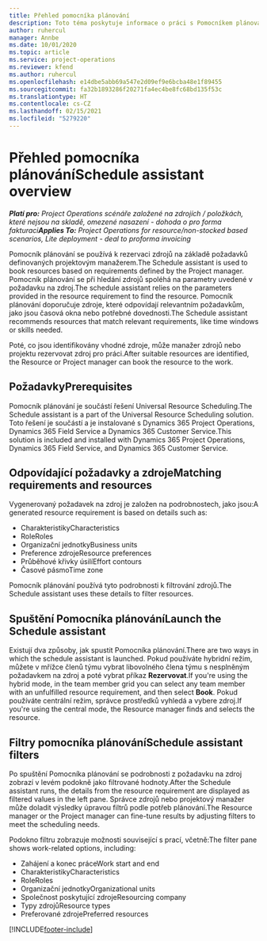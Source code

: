 ```yaml
---
title: Přehled pomocníka plánování
description: Toto téma poskytuje informace o práci s Pomocníkem plánování při rezervaci zdrojů.
author: ruhercul
manager: Annbe
ms.date: 10/01/2020
ms.topic: article
ms.service: project-operations
ms.reviewer: kfend
ms.author: ruhercul
ms.openlocfilehash: e14dbe5abb69a547e2d09ef9e6bcba48e1f89455
ms.sourcegitcommit: fa32b1893286f20271fa4ec4be8fc68bd135f53c
ms.translationtype: HT
ms.contentlocale: cs-CZ
ms.lasthandoff: 02/15/2021
ms.locfileid: "5279220"
---
```

# <a name="schedule-assistant-overview"></a><span data-ttu-id="99f73-103">Přehled pomocníka plánování</span><span class="sxs-lookup"><span data-stu-id="99f73-103">Schedule assistant overview</span></span>

<span data-ttu-id="99f73-104">_**Platí pro:** Project Operations scénáře založené na zdrojích / položkách, které nejsou na skladě, omezené nasazení - dohoda o pro forma fakturaci_</span><span class="sxs-lookup"><span data-stu-id="99f73-104">_**Applies To:** Project Operations for resource/non-stocked based scenarios, Lite deployment - deal to proforma invoicing_</span></span>

<span data-ttu-id="99f73-105">Pomocník plánování se používá k rezervaci zdrojů na základě požadavků definovaných projektovým manažerem.</span><span class="sxs-lookup"><span data-stu-id="99f73-105">The Schedule assistant is used to book resources based on requirements defined by the Project manager.</span></span> <span data-ttu-id="99f73-106">Pomocník plánování se při hledání zdrojů spoléhá na parametry uvedené v požadavku na zdroj.</span><span class="sxs-lookup"><span data-stu-id="99f73-106">The schedule assistant relies on the parameters provided in the resource requirement to find the resource.</span></span> <span data-ttu-id="99f73-107">Pomocník plánování doporučuje zdroje, které odpovídají relevantním požadavkům, jako jsou časová okna nebo potřebné dovednosti.</span><span class="sxs-lookup"><span data-stu-id="99f73-107">The Schedule assistant recommends resources that match relevant requirements, like time windows or skills needed.</span></span>

<span data-ttu-id="99f73-108">Poté, co jsou identifikovány vhodné zdroje, může manažer zdrojů nebo projektu rezervovat zdroj pro práci.</span><span class="sxs-lookup"><span data-stu-id="99f73-108">After suitable resources are identified, the Resource or Project manager can book the resource to the work.</span></span>

## <a name="prerequisites"></a><span data-ttu-id="99f73-109">Požadavky</span><span class="sxs-lookup"><span data-stu-id="99f73-109">Prerequisites</span></span>

<span data-ttu-id="99f73-110">Pomocník plánování je součástí řešení Universal Resource Scheduling.</span><span class="sxs-lookup"><span data-stu-id="99f73-110">The Schedule assistant is a part of the Universal Resource Scheduling solution.</span></span> <span data-ttu-id="99f73-111">Toto řešení je součástí a je instalované s Dynamics 365 Project Operations, Dynamics 365 Field Service a Dynamics 365 Customer Service.</span><span class="sxs-lookup"><span data-stu-id="99f73-111">This solution is included and installed with Dynamics 365 Project Operations, Dynamics 365 Field Service, and Dynamics 365 Customer Service.</span></span>

## <a name="matching-requirements-and-resources"></a><span data-ttu-id="99f73-112">Odpovídající požadavky a zdroje</span><span class="sxs-lookup"><span data-stu-id="99f73-112">Matching requirements and resources</span></span>

<span data-ttu-id="99f73-113">Vygenerovaný požadavek na zdroj je založen na podrobnostech, jako jsou:</span><span class="sxs-lookup"><span data-stu-id="99f73-113">A generated resource requirement is based on details such as:</span></span>

-   <span data-ttu-id="99f73-114">Charakteristiky</span><span class="sxs-lookup"><span data-stu-id="99f73-114">Characteristics</span></span>
-   <span data-ttu-id="99f73-115">Role</span><span class="sxs-lookup"><span data-stu-id="99f73-115">Roles</span></span>
-   <span data-ttu-id="99f73-116">Organizační jednotky</span><span class="sxs-lookup"><span data-stu-id="99f73-116">Business units</span></span>
-   <span data-ttu-id="99f73-117">Preference zdroje</span><span class="sxs-lookup"><span data-stu-id="99f73-117">Resource preferences</span></span>
-   <span data-ttu-id="99f73-118">Průběhové křivky úsilí</span><span class="sxs-lookup"><span data-stu-id="99f73-118">Effort contours</span></span>
-   <span data-ttu-id="99f73-119">Časové pásmo</span><span class="sxs-lookup"><span data-stu-id="99f73-119">Time zone</span></span>

<span data-ttu-id="99f73-120">Pomocník plánování používá tyto podrobnosti k filtrování zdrojů.</span><span class="sxs-lookup"><span data-stu-id="99f73-120">The Schedule assistant uses these details to filter resources.</span></span>

## <a name="launch-the-schedule-assistant"></a><span data-ttu-id="99f73-121">Spuštění Pomocníka plánování</span><span class="sxs-lookup"><span data-stu-id="99f73-121">Launch the Schedule assistant</span></span>

<span data-ttu-id="99f73-122">Existují dva způsoby, jak spustit Pomocníka plánování.</span><span class="sxs-lookup"><span data-stu-id="99f73-122">There are two ways in which the schedule assistant is launched.</span></span> <span data-ttu-id="99f73-123">Pokud používáte hybridní režim, můžete v mřížce členů týmu vybrat libovolného člena týmu s nesplněným požadavkem na zdroj a poté vybrat příkaz **Rezervovat**.</span><span class="sxs-lookup"><span data-stu-id="99f73-123">If you're using the hybrid mode, in the team member grid you can select any team member with an unfulfilled resource requirement, and then select **Book**.</span></span> <span data-ttu-id="99f73-124">Pokud používáte centrální režim, správce prostředků vyhledá a vybere zdroj.</span><span class="sxs-lookup"><span data-stu-id="99f73-124">If you're using the central mode, the Resource manager finds and selects the resource.</span></span>

## <a name="schedule-assistant-filters"></a><span data-ttu-id="99f73-125">Filtry pomocníka plánování</span><span class="sxs-lookup"><span data-stu-id="99f73-125">Schedule assistant filters</span></span>

<span data-ttu-id="99f73-126">Po spuštění Pomocníka plánování se podrobnosti z požadavku na zdroj zobrazí v levém podokně jako filtrované hodnoty.</span><span class="sxs-lookup"><span data-stu-id="99f73-126">After the Schedule assistant runs, the details from the resource requirement are displayed as filtered values in the left pane.</span></span> <span data-ttu-id="99f73-127">Správce zdrojů nebo projektový manažer může doladit výsledky úpravou filtrů podle potřeb plánování.</span><span class="sxs-lookup"><span data-stu-id="99f73-127">The Resource manager or the Project manager can fine-tune results by adjusting filters to meet the scheduling needs.</span></span>

<span data-ttu-id="99f73-128">Podokno filtru zobrazuje možnosti související s prací, včetně:</span><span class="sxs-lookup"><span data-stu-id="99f73-128">The filter pane shows work-related options, including:</span></span>

-   <span data-ttu-id="99f73-129">Zahájení a konec práce</span><span class="sxs-lookup"><span data-stu-id="99f73-129">Work start and end</span></span>
-   <span data-ttu-id="99f73-130">Charakteristiky</span><span class="sxs-lookup"><span data-stu-id="99f73-130">Characteristics</span></span>
-   <span data-ttu-id="99f73-131">Role</span><span class="sxs-lookup"><span data-stu-id="99f73-131">Roles</span></span>
-   <span data-ttu-id="99f73-132">Organizační jednotky</span><span class="sxs-lookup"><span data-stu-id="99f73-132">Organizational units</span></span>
-   <span data-ttu-id="99f73-133">Společnost poskytující zdroje</span><span class="sxs-lookup"><span data-stu-id="99f73-133">Resourcing company</span></span>
-   <span data-ttu-id="99f73-134">Typy zdrojů</span><span class="sxs-lookup"><span data-stu-id="99f73-134">Resource types</span></span>
-   <span data-ttu-id="99f73-135">Preferované zdroje</span><span class="sxs-lookup"><span data-stu-id="99f73-135">Preferred resources</span></span>


[!INCLUDE[footer-include](../includes/footer-banner.md)]